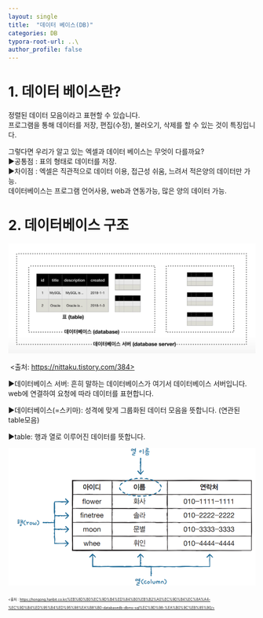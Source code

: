 ```yaml
---
layout: single
title:  "데이터 베이스(DB)"
categories: DB
typora-root-url: ..\
author_profile: false
---
```




# 1. 데이터 베이스란?

정렬된 데이터 모음이라고 표현할 수 있습니다.  
프로그램을 통해 데이터를 저장, 편집(수정), 불러오기, 삭제를 할 수 있는 것이 특징입니다.

그렇다면 우리가 알고 있는 엑셀과 데이터 베이스는 무엇이 다를까요?  
▶공통점 : 표의 형태로 데이터를 저장.  
▶차이점 : 엑셀은 직관적으로 데이터 이용, 접근성 쉬움, 느려서 적은양의 데이터만 가능.  
		    데이터베이스는 프로그램 언어사용, web과 연동가능, 많은 양의 데이터 가능.



# 2. 데이터베이스 구조



![image](/images/2024-04-26-first/image.png)

​										<출처: https://nittaku.tistory.com/384>	



▶데이터베이스  서버: 흔히 말하는 데이터베이스가 여기서 데이터베이스 서버입니다.  
web에 연결하여 요청에 따라 데이터를 표현합니다.

▶데이터베이스(=스키마): 성격에 맞게 그룹화된 데이터 모음을 뜻합니다. (연관된 table모음)

▶table: 행과 열로 이루어진 데이터를 뜻합니다.



<img src="/images/2024-04-26-first/sql_table.png" alt="sql_table" style="zoom: 67%;" />


<span style="font-size:50%"><출처 : https://hongong.hanbit.co.kr/%EB%8D%B0%EC%9D%B4%ED%84%B0%EB%B2%A0%EC%9D%B4%EC%8A%A4-%EC%9D%B4%ED%95%B4%ED%95%98%EA%B8%B0-databasedb-dbms-sql%EC%9D%98-%EA%B0%9C%EB%85%90/></span> 





